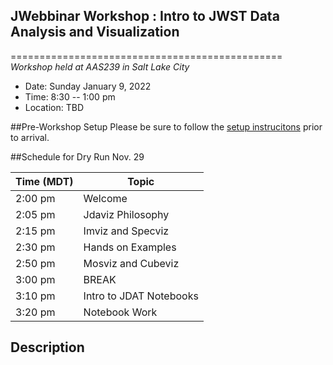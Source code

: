 ##  JWebbinar Workshop :  Intro to JWST Data Analysis and Visualization
===============================================
*Workshop held at AAS239 in Salt Lake City*

* Date: Sunday January 9, 2022
* Time: 8:30 -- 1:00 pm
* Location: TBD


##Pre-Workshop Setup
Please be sure to follow the [setup instrucitons](00_Installation) prior to arrival.


##Schedule for Dry Run Nov. 29

|Time (MDT)     |Topic    |
|---------------|--------------------------------------|
|2:00 pm        | Welcome                              |
|2:05 pm        | Jdaviz Philosophy                    |
|2:15 pm        | Imviz and Specviz                    |
|2:30 pm        | Hands on  Examples                   |
|2:50 pm        | Mosviz and Cubeviz                   |
|3:00 pm        | BREAK                                |
|3:10 pm        | Intro to JDAT Notebooks              |
|3:20 pm        | Notebook Work                        |


## Description




